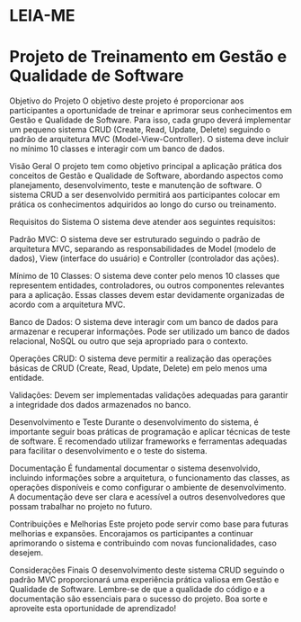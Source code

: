 # LEIA-ME 
# Projeto de Treinamento em Gestão e Qualidade de Software

Objetivo do Projeto
O objetivo deste projeto é proporcionar aos participantes a oportunidade de treinar e aprimorar seus conhecimentos em Gestão e Qualidade de Software. Para isso, cada grupo deverá implementar um pequeno sistema CRUD (Create, Read, Update, Delete) seguindo o padrão de arquitetura MVC (Model-View-Controller). O sistema deve incluir no mínimo 10 classes e interagir com um banco de dados.

Visão Geral
O projeto tem como objetivo principal a aplicação prática dos conceitos de Gestão e Qualidade de Software, abordando aspectos como planejamento, desenvolvimento, teste e manutenção de software. O sistema CRUD a ser desenvolvido permitirá aos participantes colocar em prática os conhecimentos adquiridos ao longo do curso ou treinamento.

Requisitos do Sistema
O sistema deve atender aos seguintes requisitos:

Padrão MVC: O sistema deve ser estruturado seguindo o padrão de arquitetura MVC, separando as responsabilidades de Model (modelo de dados), View (interface do usuário) e Controller (controlador das ações).

Mínimo de 10 Classes: O sistema deve conter pelo menos 10 classes que representem entidades, controladores, ou outros componentes relevantes para a aplicação. Essas classes devem estar devidamente organizadas de acordo com a arquitetura MVC.

Banco de Dados: O sistema deve interagir com um banco de dados para armazenar e recuperar informações. Pode ser utilizado um banco de dados relacional, NoSQL ou outro que seja apropriado para o contexto.

Operações CRUD: O sistema deve permitir a realização das operações básicas de CRUD (Create, Read, Update, Delete) em pelo menos uma entidade.

Validações: Devem ser implementadas validações adequadas para garantir a integridade dos dados armazenados no banco.

Desenvolvimento e Teste
Durante o desenvolvimento do sistema, é importante seguir boas práticas de programação e aplicar técnicas de teste de software. É recomendado utilizar frameworks e ferramentas adequadas para facilitar o desenvolvimento e o teste do sistema.

Documentação
É fundamental documentar o sistema desenvolvido, incluindo informações sobre a arquitetura, o funcionamento das classes, as operações disponíveis e como configurar o ambiente de desenvolvimento. A documentação deve ser clara e acessível a outros desenvolvedores que possam trabalhar no projeto no futuro.

Contribuições e Melhorias
Este projeto pode servir como base para futuras melhorias e expansões. Encorajamos os participantes a continuar aprimorando o sistema e contribuindo com novas funcionalidades, caso desejem.

Considerações Finais
O desenvolvimento deste sistema CRUD seguindo o padrão MVC proporcionará uma experiência prática valiosa em Gestão e Qualidade de Software. Lembre-se de que a qualidade do código e a documentação são essenciais para o sucesso do projeto. Boa sorte e aproveite esta oportunidade de aprendizado!

